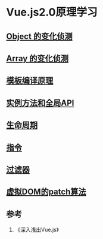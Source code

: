 # Vue.js2.0原理学习
## [Object 的变化侦测](https://github.com/mfaying/simple-vue/tree/master/src/01)
## [Array 的变化侦测](https://github.com/mfaying/simple-vue/tree/master/src/02)
## [模板编译原理](https://github.com/mfaying/simple-vue/tree/master/src/03)
## [实例方法和全局API](https://github.com/mfaying/simple-vue/tree/master/src/04)
## [生命周期](https://github.com/mfaying/simple-vue/tree/master/src/05)
## [指令](https://github.com/mfaying/simple-vue/tree/master/src/06)
## [过滤器](https://github.com/mfaying/simple-vue/tree/master/src/07)
## [虚拟DOM的patch算法](https://github.com/mfaying/simple-vue/tree/master/src/08)

## 参考
1. 《深入浅出Vue.js》
